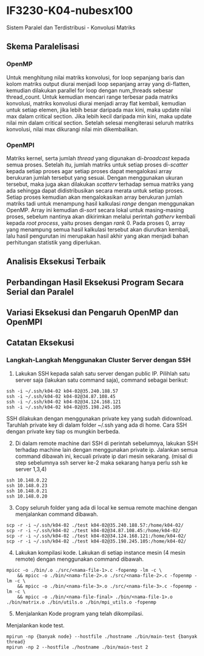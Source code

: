 # IF3230-K04-nubesx100

Sistem Paralel dan Terdistribusi - Konvolusi Matriks

## Skema Paralelisasi

### OpenMP

Untuk menghitung nilai matriks konvolusi, for loop sepanjang baris dan kolom matriks output diurai menjadi loop sepanjang array yang di-flatten, kemudian dilakukan parallel for loop dengan num_threads sebesar thread_count. Untuk kemudian mencari range terbesar pada matriks konvolusi, matriks konvolusi diurai menjadi array flat kembali, kemudian untuk setiap elemen, jika lebih besar daripada max kini, maka update nilai max dalam critical section. Jika lebih kecil daripada min kini, maka update nilai min dalam critical section. Setelah selesai mengiterasi seluruh matriks konvolusi, nilai max dikurangi nilai min dikembalikan.

### OpenMPI

Matriks kernel, serta jumlah _thread_ yang digunakan di-_broadcast_ kepada semua proses. Setelah itu, jumlah matriks untuk setiap proses di-_scatter_ kepada setiap proses agar setiap proses dapat mengalokasi array berukuran jumlah tersebut yang sesuai. Dengan menggunakan ukuran tersebut, maka juga akan dilakukan _scatterv_ terhadap semua matriks yang ada sehingga dapat didistribusikan secara merata untuk setiap proses. Setiap proses kemudian akan mengalokasikan array berukuran jumlah matriks tadi untuk menampung hasil kalkulasi _range_ dengan menggunakan OpenMP. Array ini kemudian di-_sort_ secara lokal untuk masing-masing proses, sebelum nantinya akan dikirimkan melalui perintah _gatherv_ kembali kepada _root process_, yaitu proses dengan _rank_ 0. Pada proses 0, array yang menampung semua hasil kalkulasi tersebut akan diurutkan kembali, lalu hasil pengurutan ini merupakan hasil akhir yang akan menjadi bahan perhitungan statistik yang diperlukan.

## Analisis Eksekusi Terbaik

## Perbandingan Hasil Eksekusi Program Secara Serial dan Paralel

## Variasi Eksekusi dan Pengaruh OpenMP dan OpenMPI

## Catatan Eksekusi

### Langkah-Langkah Menggunakan Cluster Server dengan SSH

1. Lakukan SSH kepada salah satu server dengan public IP. Pilihlah satu server saja (lakukan satu command saja), command sebagai berikut:

```
ssh -i ~/.ssh/k04-02 k04-02@35.240.188.57
ssh -i ~/.ssh/k04-02 k04-02@34.87.108.45
ssh -i ~/.ssh/k04-02 k04-02@34.124.168.121
ssh -i ~/.ssh/k04-02 k04-02@35.198.245.105
```

SSH dilakukan dengan menggunakan private key yang sudah didownload. Taruhlah private key di dalam folder ~/.ssh yang ada di home. Cara SSH dengan private key tiap os mungkin berbeda.

2. Di dalam remote machine dari SSH di perintah sebelumnya, lakukan SSH terhadap machine lain dengan menggunakan private ip. Jalankan semua command dibawah ini, kecuali private ip dari mesin sekarang. (misal di step sebelumnya ssh server ke-2 maka sekarang hanya perlu ssh ke server 1,3,4)

```
ssh 10.148.0.22
ssh 10.148.0.23
ssh 10.148.0.21
ssh 10.148.0.20
```

3. Copy seluruh folder yang ada di local ke semua remote machine dengan menjalankan command dibawah.

```
scp -r -i ~/.ssh/k04-02 ./test k04-02@35.240.188.57:/home/k04-02/
scp -r -i ~/.ssh/k04-02 ./test k04-02@34.87.108.45:/home/k04-02/
scp -r -i ~/.ssh/k04-02 ./test k04-02@34.124.168.121:/home/k04-02/
scp -r -i ~/.ssh/k04-02 ./test k04-02@35.198.245.105:/home/k04-02/
```

4. Lakukan kompilasi kode. Lakukan di setiap instance mesin (4 mesin remote) dengan menggunakan command dibawah.

```shell
mpicc -o ./bin/.o ./src/<nama-file-1>.c -fopenmp -lm -c \
    && mpicc -o ./bin/<nama-file-2>.o ./src/<nama-file-2>.c -fopenmp -lm -c \
    && mpicc -o ./bin/<nama-file-3>.o ./src/<nama-file-3>.c -fopenmp -lm -c \
    && mpicc -o ./bin/<nama-file-final> ./bin/<nama-file-1>.o ./bin/matrix.o ./bin/utils.o ./bin/mpi_utils.o -fopenmp
```

5. Menjalankan Kode program yang telah dikompilasi.

Menjalankan kode test.

```
mpirun -np {banyak node} --hostfile ./hostname ./bin/main-test {banyak thread}
mpirun -np 2 --hostfile ./hostname ./bin/main-test 2
```
